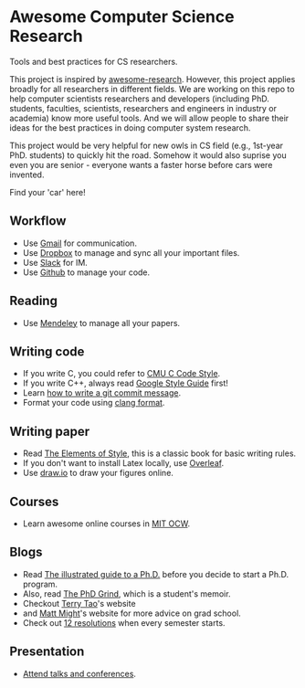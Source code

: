 # Awesome Computer Science Research

Tools and best practices for CS researchers.

This project is inspired by [awesome-research](https://github.com/emptymalei/awesome-research).
However, this project applies broadly for all researchers in different fields.
We are working on this repo to help computer scientists researchers and developers
(including PhD. students, faculties, scientists, researchers and engineers in
industry or academia) know more useful tools. And we will allow people to share
their ideas for the best practices in doing computer system research.

This project would be very helpful for new owls in CS field
(e.g., 1st-year PhD. students) to quickly hit the road. Somehow it would also
suprise you even you are senior - everyone wants a faster horse before cars
were invented.

Find your 'car' here!

## Workflow

* Use [Gmail](mail.google.com) for communication.
* Use [Dropbox](https://www.dropbox.com/) to manage and sync all your important files.
* Use [Slack](https://slack.com/) for IM.
* Use [Github](https://github.com/) to manage your code.

## Reading

* Use [Mendeley](https://www.mendeley.com/) to manage all your papers.

## Writing code

* If you write C, you could refer to [CMU C Code Style](https://users.ece.cmu.edu/~eno/coding/CCodingStandard.html).
* If you write C++, always read [Google Style Guide](http://google.github.io/styleguide/) first!
* Learn [how to write a git commit message](https://github.com/torvalds/subsurface-for-dirk/blob/a48494d2fbed58c751e9b7e8fbff88582f9b2d02/README#L88).
* Format your code using [clang format](https://clang.llvm.org/docs/ClangFormat.html).

## Writing paper

* Read [The Elements of Style](https://www.amazon.com/Elements-Style-William-Strunk/dp/1721650393/ref=sr_1_1_sspa?s=books&ie=UTF8&qid=1533010680&sr=1-1-spons&keywords=elements+of+style+strunk+and+white&psc=1), this is a classic book for basic writing rules.
* If you don't want to install Latex locally, use [Overleaf](https://www.overleaf.com/).
* Use [draw.io](https://www.draw.io/) to draw your figures online.

## Courses

* Learn awesome online courses in [MIT OCW](https://clang.llvm.org/docs/ClangFormat.html).

## Blogs

* Read [The illustrated guide to a Ph.D.](http://matt.might.net/articles/phd-school-in-pictures/) before you decide to start a Ph.D. program.
* Also, read [The PhD Grind](http://www.pgbovine.net/PhD-memoir/pguo-PhD-grind.pdf), which is a student's memoir.
* Checkout [Terry Tao](https://terrytao.wordpress.com/career-advice/)'s website
* and [Matt Might](http://matt.might.net/articles/)'s website for more advice on grad school.
* Check out [12 resolutions](http://matt.might.net/articles/grad-student-resolutions/) when every semester starts.

## Presentation

* [Attend talks and conferences](https://terrytao.wordpress.com/career-advice/attend-talks-and-conferences-even-those-not-directly-related-to-your-work/).
